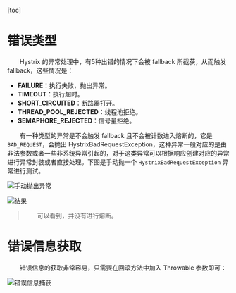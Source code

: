 [toc]

# 错误类型

　　Hystrix 的异常处理中，有5种出错的情况下会被 fallback 所截获，从而触发 fallback，这些情况是：

* **FAILURE**：执行失败，抛出异常。
* **TIMEOUT**：执行超时。
* **SHORT_CIRCUITED**：断路器打开。
* **THREAD_POOL_REJECTED**：线程池拒绝。
* **SEMAPHORE_REJECTED**：信号量拒绝。
 
　　有一种类型的异常是不会触发 fallback 且不会被计数进入熔断的，它是 `BAD_REQUEST`，会抛出 HystrixBadRequestException，这种异常一般对应的是由非法参数或者一些非系统异常引起的，对于这类异常可以根据响应创建对应的异常进行异常封装或者直接处理。下图是手动抛一个 `HystrixBadRequestException` 异常进行测试。

![手动抛出异常](http://img.lynchj.com/2d44e0c5ca224e3dbaf0ca3b29d9f739.png)

![结果](http://img.lynchj.com/f5c67f44c9dc4c0a973e694e19662036.png)

> 　　可以看到，并没有进行熔断。

# 错误信息获取

　　错误信息的获取非常容易，只需要在回滚方法中加入 Throwable 参数即可：

![错误信息捕获](http://img.lynchj.com/8d96e3046b9f441b971082696e3d4909.png)
